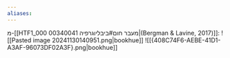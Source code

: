 ```yaml
---
aliases:
---
```

מ-[[HTF1_000 00340041 מעבר חום#ביבליוגרפיה|(Bergman & Lavine, 2017)]]:
![[Pasted image 20241130140951.png|bookhue]]
![[{408C74F6-AEBE-41D1-A3AF-96073DF02A3F}.png|bookhue]]
